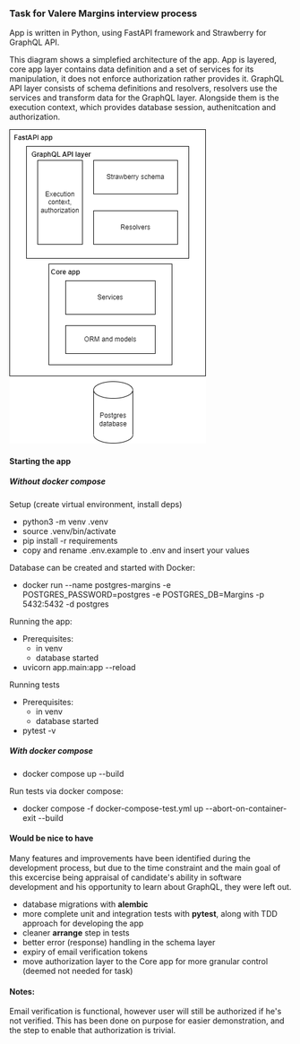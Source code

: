 ### Task for Valere Margins interview process

App is written in Python, using FastAPI framework and Strawberry for GraphQL API.

This diagram shows a simplefied architecture of the app. App is layered, core app layer contains data definition and a set of services for its manipulation, it does not enforce authorization rather provides it. GraphQL API layer consists of schema definitions and resolvers, resolvers use the services and transform data for the GraphQL layer. Alongside them is the execution context, which provides database session, authenitcation and authorization.

![alt text](docs/app_simplified_architecture.png "Title")

#### Starting the app

##### Without docker compose

Setup (create virtual environment, install deps)

- python3 -m venv .venv
- source .venv/bin/activate
- pip install -r requirements
- copy and rename .env.example to .env and insert your values

Database can be created and started with Docker:

- docker run --name postgres-margins -e POSTGRES_PASSWORD=postgres -e POSTGRES_DB=Margins -p 5432:5432 -d postgres

Running the app:

- Prerequisites:
  - in venv
  - database started
- uvicorn app.main:app --reload

Running tests

- Prerequisites:
  - in venv
  - database started
- pytest -v

##### With docker compose

- docker compose up --build

Run tests via docker compose:

- docker compose -f docker-compose-test.yml up --abort-on-container-exit --build

#### Would be nice to have

Many features and improvements have been identified during the development process, but due to the time constraint and the main goal of this excercise being appraisal of candidate's ability in software development and his opportunity to learn about GraphQL, they were left out.

- database migrations with **alembic**
- more complete unit and integration tests with **pytest**, along with TDD approach for developing the app
- cleaner **arrange** step in tests
- better error (response) handling in the schema layer
- expiry of email verification tokens
- move authorization layer to the Core app for more granular control (deemed not needed for task)

#### Notes:

Email verification is functional, however user will still be authorized if he's not verified. This has been done on purpose for easier demonstration, and the step to enable that authorization is trivial.
